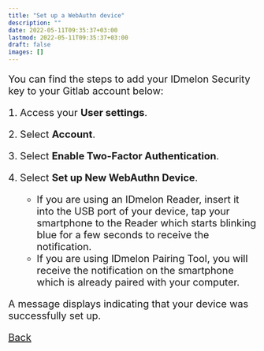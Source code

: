 ```yaml
---
title: "Set up a WebAuthn device"
description: ""
date: 2022-05-11T09:35:37+03:00
lastmod: 2022-05-11T09:35:37+03:00
draft: false
images: []
---
```


You can find the steps to add your IDmelon Security key to your Gitlab account below:

1. Access your **User settings**.
2. Select **Account**.
3. Select **Enable Two-Factor Authentication**.
4. Select **Set up New WebAuthn Device**.

    - If you are using an IDmelon Reader, insert it into the USB port of your device, tap your smartphone to the Reader which starts blinking blue for a few seconds to receive the notification.
    - If you are using IDmelon Pairing Tool, you will receive the notification on the smartphone which is already paired with your computer.

A message displays indicating that your device was successfully set up.

<a id="back" role="button" class="btn btn-primary btn-lg d-block mb-3" href="//pages/whichplatform/index.html">Back</a>

<style>

@media (max-width: 480px) {.navbar, .footer { display: none; }}
h1{
    color : #4395ec;
}
p{
    font-size:20px;
}
li{
    font-size:20px;
}
</style>
